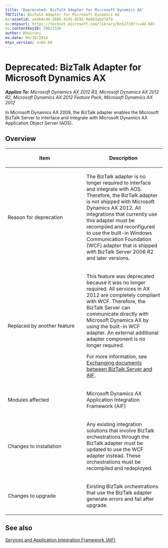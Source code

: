 ```yaml
---
title: 'Deprecated: BizTalk Adapter for Microsoft Dynamics AX'
TOCTitle: BizTalk Adapter for Microsoft Dynamics AX
ms:assetid: aed64cdd-2695-4145-8292-9e683abd7df9
ms:mtpsurl: https://technet.microsoft.com/library/Dn527197(v=AX.60)
ms:contentKeyID: 59623326
author: Khairunj
ms.date: 04/18/2014
mtps_version: v=AX.60
---
```


# Deprecated: BizTalk Adapter for Microsoft Dynamics AX 


_**Applies To:** Microsoft Dynamics AX 2012 R3, Microsoft Dynamics AX 2012 R2, Microsoft Dynamics AX 2012 Feature Pack, Microsoft Dynamics AX 2012_

In Microsoft Dynamics AX 2009, the BizTalk adapter enables the Microsoft BizTalk Server to interface and integrate with Microsoft Dynamics AX Application Object Server (AOS).

## Overview

<table>
<colgroup>
<col style="width: 50%" />
<col style="width: 50%" />
</colgroup>
<thead>
<tr class="header">
<th><p>Item</p></th>
<th><p>Description</p></th>
</tr>
</thead>
<tbody>
<tr class="odd">
<td><p>Reason for deprecation</p></td>
<td><p>The BizTalk adapter is no longer required to interface and integrate with AOS. Therefore, the BizTalk adapter is not shipped with Microsoft Dynamics AX 2012. All integrations that currently use this adapter must be recompiled and reconfigured to use the built-in Windows Communication Foundation (WCF) adapter that is shipped with BizTalk Server 2006 R2 and later versions.</p></td>
</tr>
<tr class="even">
<td><p>Replaced by another feature</p></td>
<td><p>This feature was deprecated because it was no longer required. All services in AX 2012 are completely compliant with WCF. Therefore, the BizTalk Server can communicate directly with Microsoft Dynamics AX by using the built-in WCF adapter. An external additional adapter component is no longer required.</p>
<p>For more information, see <a href="exchanging-documents-between-biztalk-server-and-aif.md">Exchanging documents between BizTalk Server and AIF</a>.</p></td>
</tr>
<tr class="odd">
<td><p>Modules affected</p></td>
<td><p>Microsoft Dynamics AX Application Integration Framework (AIF)</p></td>
</tr>
<tr class="even">
<td><p>Changes to installation</p></td>
<td><p>Any existing integration solutions that involve BizTalk orchestrations through the BizTalk adapter must be updated to use the WCF adapter instead. These orchestrations must be recompiled and redeployed.</p></td>
</tr>
<tr class="odd">
<td><p>Changes to upgrade</p></td>
<td><p>Existing BizTalk orchestrations that use the BizTalk adapter generate errors and fail after upgrade.</p></td>
</tr>
</tbody>
</table>


## See also

[Services and Application Integration Framework (AIF)](services-and-application-integration-framework-aif.md)

  


